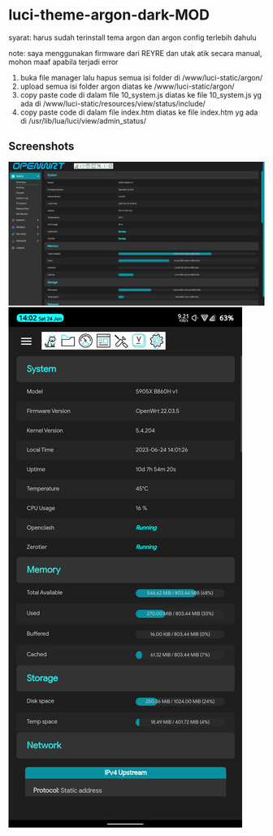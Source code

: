# luci-theme-argon-dark-MOD

syarat: harus sudah terinstall tema argon dan argon config terlebih dahulu

note: saya menggunakan firmware dari REYRE dan utak atik secara manual, mohon maaf apabila terjadi error

1. buka file manager lalu hapus semua isi folder di /www/luci-static/argon/
2. upload semua isi folder argon diatas ke /www/luci-static/argon/
3. copy paste code di dalam file 10_system.js diatas ke file 10_system.js yg ada di /www/luci-static/resources/view/status/include/
4. copy paste code di dalam file index.htm diatas ke file index.htm yg ada di /usr/lib/lua/luci/view/admin_status/

## Screenshots
![desktop](/Screenshots/screenshot_pc.jpg)
![mobile](/Screenshots/screenshot_phone.jpg)
